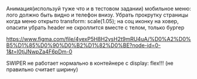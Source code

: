 Анимация(используй туже что и в тестовом задании)
мобильное меню: лого должно быть видно и телефон внизу. Убрать прокрутку страницы когда меню открыто
 transform: scale(1.05); на соц иконку на ховер, опасити убрать
 header не скроллится вместе с телом, только бургер

https://www.figma.com/file/4yexP5H8H2ysH2t9mRU4uA/%D0%A2%D0%B5%D1%85%D0%90%D0%B2%D1%82%D0%BE?node-id=0-1&t=l0tjJNwpZa4F6pDm-0

SWIPER не работает нормально в контейнере с display: flex!!! (не правильно считает ширину)
